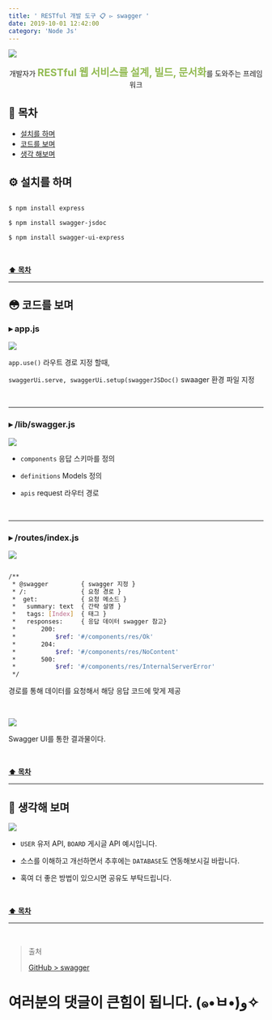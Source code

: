 ```yaml
---
title: ' RESTful 개발 도구 📋 ▻ swagger '
date: 2019-10-01 12:42:00
category: 'Node Js'
---
```


![](./images/swagger/logo.png)

<center>개발자가 <strong style="color:#93BB53; font-size: 20px;">RESTful 웹 서비스를 설계, 빌드, 문서화</strong>를 도와주는 프레임 워크</center>

## **💎 목차**

- [설치를 하며](#️-설치를-하며)
- [코드를 보며](#-코드를-보며)
- [생각 해보며](#-생각해-보며)

## **⚙️ 설치를 하며**

```sh

$ npm install express

$ npm install swagger-jsdoc

$ npm install swagger-ui-express

```

<br />

**[⬆ 목차](#-목차)**

<hr />

## **😳 코드를 보며**

### ▸ app.js

![](./images/swagger/1.png)
<br />

`app.use()` 라우트 경로 지정 할때,

`swaggerUi.serve, swaggerUi.setup(swaggerJSDoc()` swaager 환경 파일 지정

<br />
<hr />

### ▸ /lib/swagger.js

![](./images/swagger/2.png)
<br />

- `components` 응답 스키마를 정의

- `definitions` Models 정의

- `apis` request 라우터 경로

<br />
<hr />

### ▸ /routes/index.js

![](./images/swagger/3.png)
<br />

```sh

/**
 * @swagger         { swagger 지정 }
 * /:               { 요청 경로 }
 *  get:            { 요청 메소드 }
 *   summary: text  { 간략 설명 }
 *   tags: [Index]  { 태그 }
 *   responses:     { 응답 데이터 swagger 참고}
 *       200:
 *           $ref: '#/components/res/Ok'
 *       204:
 *           $ref: '#/components/res/NoContent'
 *       500:
 *           $ref: '#/components/res/InternalServerError'
 */

```

경로를 통해 데이터를 요청해서 해당 응답 코드에 맞게 제공

<br />

![](./images/swagger/4.gif)
<br />

Swagger UI를 통한 결과물이다.

<br />

**[⬆ 목차](#-목차)**

<hr />

## **🤔 생각해 보며**

![](./images/swagger/5.gif)
<br />

- `USER` 유저 API, `BOARD` 게시글 API 예시입니다.

- 소스를 이해하고 개선하면서 추후에는 `DATABASE`도 연동해보시길 바랍니다.

- 혹여 더 좋은 방법이 있으시면 공유도 부탁드립니다.

<br />

**[⬆ 목차](#-목차)**

<hr />

<br />

> 출처
>
> <a href="https://github.com/bynodejs/swagger" target="_blank">GitHub > swagger</a>

# 여러분의 댓글이 큰힘이 됩니다. (๑•̀ㅂ•́)و✧
